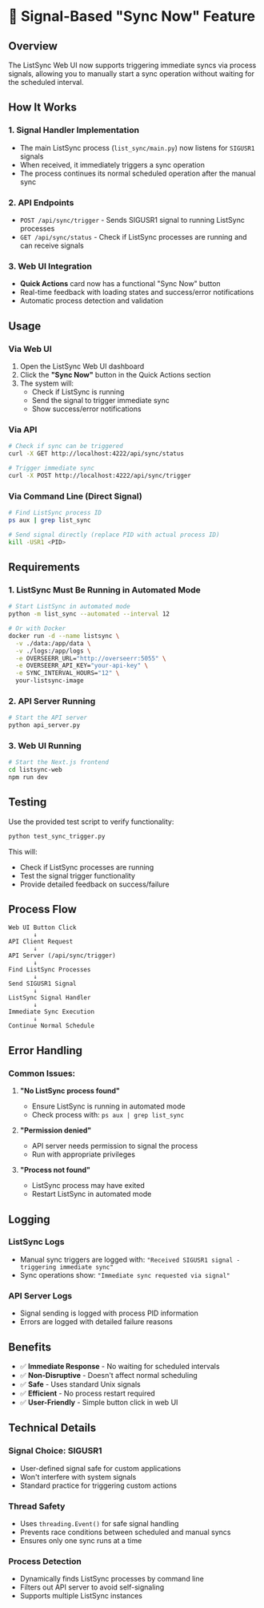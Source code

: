 # 🚀 Signal-Based "Sync Now" Feature

## Overview

The ListSync Web UI now supports triggering immediate syncs via process signals, allowing you to manually start a sync operation without waiting for the scheduled interval.

## How It Works

### 1. **Signal Handler Implementation**
- The main ListSync process (`list_sync/main.py`) now listens for `SIGUSR1` signals
- When received, it immediately triggers a sync operation
- The process continues its normal scheduled operation after the manual sync

### 2. **API Endpoints**
- `POST /api/sync/trigger` - Sends SIGUSR1 signal to running ListSync processes
- `GET /api/sync/status` - Check if ListSync processes are running and can receive signals

### 3. **Web UI Integration**
- **Quick Actions** card now has a functional "Sync Now" button
- Real-time feedback with loading states and success/error notifications
- Automatic process detection and validation

## Usage

### Via Web UI
1. Open the ListSync Web UI dashboard
2. Click the **"Sync Now"** button in the Quick Actions section
3. The system will:
   - Check if ListSync is running
   - Send the signal to trigger immediate sync
   - Show success/error notifications

### Via API
```bash
# Check if sync can be triggered
curl -X GET http://localhost:4222/api/sync/status

# Trigger immediate sync
curl -X POST http://localhost:4222/api/sync/trigger
```

### Via Command Line (Direct Signal)
```bash
# Find ListSync process ID
ps aux | grep list_sync

# Send signal directly (replace PID with actual process ID)
kill -USR1 <PID>
```

## Requirements

### 1. **ListSync Must Be Running in Automated Mode**
```bash
# Start ListSync in automated mode
python -m list_sync --automated --interval 12

# Or with Docker
docker run -d --name listsync \
  -v ./data:/app/data \
  -v ./logs:/app/logs \
  -e OVERSEERR_URL="http://overseerr:5055" \
  -e OVERSEERR_API_KEY="your-api-key" \
  -e SYNC_INTERVAL_HOURS="12" \
  your-listsync-image
```

### 2. **API Server Running**
```bash
# Start the API server
python api_server.py
```

### 3. **Web UI Running**
```bash
# Start the Next.js frontend
cd listsync-web
npm run dev
```

## Testing

Use the provided test script to verify functionality:

```bash
python test_sync_trigger.py
```

This will:
- Check if ListSync processes are running
- Test the signal trigger functionality
- Provide detailed feedback on success/failure

## Process Flow

```
Web UI Button Click
       ↓
API Client Request
       ↓
API Server (/api/sync/trigger)
       ↓
Find ListSync Processes
       ↓
Send SIGUSR1 Signal
       ↓
ListSync Signal Handler
       ↓
Immediate Sync Execution
       ↓
Continue Normal Schedule
```

## Error Handling

### Common Issues:

1. **"No ListSync process found"**
   - Ensure ListSync is running in automated mode
   - Check process with: `ps aux | grep list_sync`

2. **"Permission denied"**
   - API server needs permission to signal the process
   - Run with appropriate privileges

3. **"Process not found"**
   - ListSync process may have exited
   - Restart ListSync in automated mode

## Logging

### ListSync Logs
- Manual sync triggers are logged with: `"Received SIGUSR1 signal - triggering immediate sync"`
- Sync operations show: `"Immediate sync requested via signal"`

### API Server Logs
- Signal sending is logged with process PID information
- Errors are logged with detailed failure reasons

## Benefits

- ✅ **Immediate Response** - No waiting for scheduled intervals
- ✅ **Non-Disruptive** - Doesn't affect normal scheduling
- ✅ **Safe** - Uses standard Unix signals
- ✅ **Efficient** - No process restart required
- ✅ **User-Friendly** - Simple button click in web UI

## Technical Details

### Signal Choice: SIGUSR1
- User-defined signal safe for custom applications
- Won't interfere with system signals
- Standard practice for triggering custom actions

### Thread Safety
- Uses `threading.Event()` for safe signal handling
- Prevents race conditions between scheduled and manual syncs
- Ensures only one sync runs at a time

### Process Detection
- Dynamically finds ListSync processes by command line
- Filters out API server to avoid self-signaling
- Supports multiple ListSync instances 